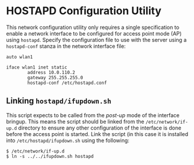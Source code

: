 # HOSTAPD Configuration Utility

This network configuration utility only requires a single specification to enable a network interface to be configured for access point mode (AP) using `hostapd`. Specify the configuration file to use with the server using a `hostapd-conf` stanza in the network interface file:

```
auto wlan1

iface wlan1 inet static
        address 10.0.110.2
        gateway 255.255.255.0
        hostapd-conf /etc/hostapd.conf
```        

## Linking `hostapd/ifupdown.sh`

This script expects to be called from the *post-up* mode of the interface bringup. This means the script should be linked from the `/etc/network/if-up.d` directory to ensure any other configuration of the interface is done before the access point is started. Link the script (in this case it is installed into `/etc/hostapd/ifupdown.sh` using the following:

```
$ /etc/network/if-up.d
$ ln -s ../../ifupdown.sh hostapd
```
